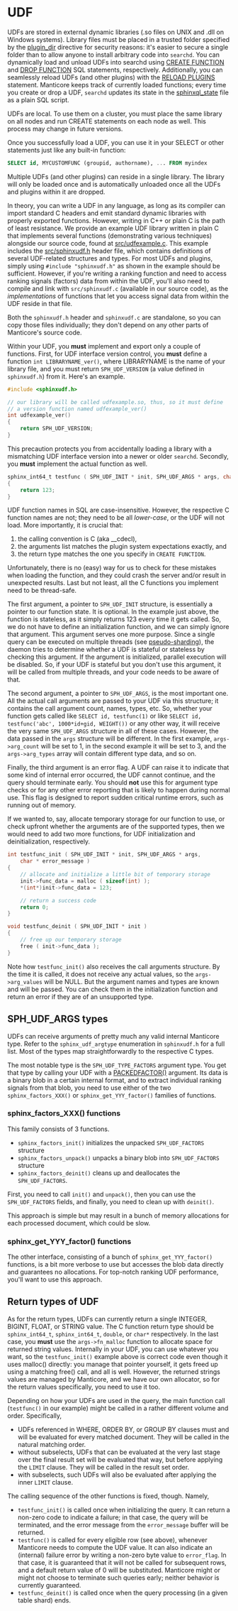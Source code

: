 # UDF

UDFs are stored in external dynamic libraries (.so files on UNIX and .dll on Windows systems). Library files must be placed in a trusted folder specified by the [plugin_dir](../../Server_settings/Common.md#plugin_dir) directive for security reasons: it's easier to secure a single folder than to allow anyone to install arbitrary code into `searchd`. You can dynamically load and unload UDFs into searchd using [CREATE FUNCTION](../../Extensions/UDFs_and_Plugins/UDF/Creating_a_function.md) and [DROP FUNCTION](../../Extensions/UDFs_and_Plugins/UDF/Deleting_a_function.md) SQL statements, respectively. Additionally, you can seamlessly reload UDFs (and other plugins) with the [RELOAD PLUGINS](../../Extensions/UDFs_and_Plugins/Plugins/Reloading_plugins.md) statement. Manticore keeps track of currently loaded functions; every time you create or drop a UDF, `searchd` updates its state in the [sphinxql_state](../../Server_settings/Searchd.md#sphinxql_state) file as a plain SQL script.

UDFs are local. To use them on a cluster, you must place the same library on all nodes and run CREATE statements on each node as well. This process may change in future versions.

Once you successfully load a UDF, you can use it in your SELECT or other statements just like any built-in function:

```sql
SELECT id, MYCUSTOMFUNC (groupid, authorname), ... FROM myindex
```

Multiple UDFs (and other plugins) can reside in a single library. The library will only be loaded once and is automatically unloaded once all the UDFs and plugins within it are dropped.

In theory, you can write a UDF in any language, as long as its compiler can import standard C headers and emit standard dynamic libraries with properly exported functions. However, writing in C++ or plain C is the path of least resistance. We provide an example UDF library written in plain C that implements several functions (demonstrating various techniques) alongside our source code, found at [src/udfexample.c](https://github.com/manticoresoftware/manticore/blob/master/src/udfexample.c). This example includes the [src/sphinxudf.h](https://github.com/manticoresoftware/manticore/blob/master/src/sphinxudf.h) header file, which contains definitions of several UDF-related structures and types. For most UDFs and plugins, simply using `#include "sphinxudf.h"` as shown in the example should be sufficient. However, if you're writing a ranking function and need to access ranking signals (factors) data from within the UDF, you'll also need to compile and link with `src/sphinxudf.c` (available in our source code), as the *implementations* of functions that let you access signal data from within the UDF reside in that file.

Both the `sphinxudf.h` header and `sphinxudf.c` are standalone, so you can copy those files individually; they don't depend on any other parts of Manticore's source code.

Within your UDF, you **must** implement and export only a couple of functions. First, for UDF interface version control, you **must** define a function `int LIBRARYNAME_ver()`, where LIBRARYNAME is the name of your library file, and you must return `SPH_UDF_VERSION` (a value defined in `sphinxudf.h`) from it. Here's an example.

```c
#include <sphinxudf.h>

// our library will be called udfexample.so, thus, so it must define
// a version function named udfexample_ver()
int udfexample_ver()
{
    return SPH_UDF_VERSION;
}
```

This precaution protects you from accidentally loading a library with a mismatching UDF interface version into a newer or older `searchd`. Secondly, you **must** implement the actual function as well.

```c
sphinx_int64_t testfunc ( SPH_UDF_INIT * init, SPH_UDF_ARGS * args, char * error_flag )
{
    return 123;
}
```

UDF function names in SQL are case-insensitive. However, the respective C function names are not; they need to be all *lower-case*, or the UDF will not load. More importantly, it is crucial that:

1. the calling convention is C (aka __cdecl),
2. the arguments list matches the plugin system expectations exactly, and
3. the return type matches the one you specify in `CREATE FUNCTION`.

Unfortunately, there is no (easy) way for us to check for these mistakes when loading the function, and they could crash the server and/or result in unexpected results. Last but not least, all the C functions you implement need to be thread-safe.

The first argument, a pointer to `SPH_UDF_INIT` structure, is essentially a pointer to our function state. It is optional. In the example just above, the function is stateless, as it simply returns 123 every time it gets called. So, we do not have to define an initialization function, and we can simply ignore that argument.
This argument serves one more purpose. Since a single query can be executed on multiple threads (see [pseudo-sharding](../Server_settings/Searchd.md#pseudo_sharding)), the daemon tries to determine whether a UDF is stateful or stateless by checking this argument. If the argument is initialized, parallel execution will be disabled. So, if your UDF is stateful but you don't use this argument, it will be called from multiple threads, and your code needs to be aware of that.

The second argument, a pointer to `SPH_UDF_ARGS`, is the most important one. All the actual call arguments are passed to your UDF via this structure; it contains the call argument count, names, types, etc. So, whether your function gets called like `SELECT id, testfunc(1)` or like `SELECT id, testfunc('abc', 1000*id+gid, WEIGHT())` or any other way, it will receive the very same `SPH_UDF_ARGS` structure in all of these cases. However, the data passed in the `args` structure will be different. In the first example, `args->arg_count` will be set to 1, in the second example it will be set to 3, and the `args->arg_types` array will contain different type data, and so on.

Finally, the third argument is an error flag. A UDF can raise it to indicate that some kind of internal error occurred, the UDF cannot continue, and the query should terminate early. You should **not** use this for argument type checks or for any other error reporting that is likely to happen during normal use. This flag is designed to report sudden critical runtime errors, such as running out of memory.

If we wanted to, say, allocate temporary storage for our function to use, or check upfront whether the arguments are of the supported types, then we would need to add two more functions, for UDF initialization and deinitialization, respectively.

```c
int testfunc_init ( SPH_UDF_INIT * init, SPH_UDF_ARGS * args,
    char * error_message )
{
    // allocate and initialize a little bit of temporary storage
    init->func_data = malloc ( sizeof(int) );
    *(int*)init->func_data = 123;

    // return a success code
    return 0;
}

void testfunc_deinit ( SPH_UDF_INIT * init )
{
    // free up our temporary storage
    free ( init->func_data );
}
```

Note how `testfunc_init()` also receives the call arguments structure. By the time it is called, it does not receive any actual values, so the `args->arg_values` will be NULL. But the argument names and types are known and will be passed. You can check them in the initialization function and return an error if they are of an unsupported type.


## SPH_UDF_ARGS types

UDFs can receive arguments of pretty much any valid internal Manticore type. Refer to the `sphinx_udf_argtype` enumeration in `sphinxudf.h` for a full list. Most of the types map straightforwardly to the respective C types.

The most notable type is the `SPH_UDF_TYPE_FACTORS` argument type. You get that type by calling your UDF with a [PACKEDFACTOR()](../../searching-and-ranking-functions#PACKEDFACTORS()) argument. Its data is a binary blob in a certain internal format, and to extract individual ranking signals from that blob, you need to use either of the two `sphinx_factors_XXX()` or `sphinx_get_YYY_factor()` families of functions.

### sphinx_factors_XXX() functions

This family consists of 3 functions.

* `sphinx_factors_init()` initializes the unpacked `SPH_UDF_FACTORS` structure
* `sphinx_factors_unpack()` unpacks a binary blob into `SPH_UDF_FACTORS` structure
* `sphinx_factors_deinit()` cleans up and deallocates the `SPH_UDF_FACTORS`.

First, you need to call `init()` and `unpack()`, then you can use the `SPH_UDF_FACTORS` fields, and finally, you need to clean up with `deinit()`.

This approach is simple but may result in a bunch of memory allocations for each processed document, which could be slow.

### sphinx_get_YYY_factor() functions

The other interface, consisting of a bunch of `sphinx_get_YYY_factor()` functions, is a bit more verbose to use but accesses the blob data directly and guarantees no allocations. For top-notch ranking UDF performance, you'll want to use this approach.

## Return types of UDF

As for the return types, UDFs can currently return a single INTEGER, BIGINT, FLOAT, or STRING value. The C function return type should be `sphinx_int64_t`, `sphinx_int64_t`, `double`, or `char*` respectively. In the last case, you **must** use the `args->fn_malloc` function to allocate space for returned string values. Internally in your UDF, you can use whatever you want, so the `testfunc_init()` example above is correct code even though it uses malloc() directly: you manage that pointer yourself, it gets freed up using a matching free() call, and all is well. However, the returned strings values are managed by Manticore, and we have our own allocator, so for the return values specifically, you need to use it too.

Depending on how your UDFs are used in the query, the main function call (`testfunc()` in our example) might be called in a rather different volume and order. Specifically,

* UDFs referenced in WHERE, ORDER BY, or GROUP BY clauses must and will be evaluated for every matched document. They will be called in the natural matching order.
* without subselects, UDFs that can be evaluated at the very last stage over the final result set will be evaluated that way, but before applying the `LIMIT` clause. They will be called in the result set order.
* with subselects, such UDFs will also be evaluated after applying the inner `LIMIT` clause.

The calling sequence of the other functions is fixed, though. Namely,

* `testfunc_init()` is called once when initializing the query. It can return a non-zero code to indicate a failure; in that case, the query will be terminated, and the error message from the `error_message` buffer will be returned.
* `testfunc()` is called for every eligible row (see above), whenever Manticore needs to compute the UDF value. It can also indicate an (internal) failure error by writing a non-zero byte value to `error_flag`. In that case, it is guaranteed that it will not be called for subsequent rows, and a default return value of 0 will be substituted. Manticore might or might not choose to terminate such queries early; neither behavior is currently guaranteed.
* `testfunc_deinit()` is called once when the query processing (in a given table shard) ends.

<!-- proofread -->
